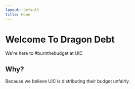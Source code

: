 ```yaml
---
layout: default
title: Home
---
```

# Welcome To Dragon Debt
We're here to #burnthebudget at UIC

## Why?

Because we believe UIC is distributing their budget unfairly.

